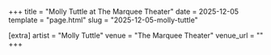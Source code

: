 +++
title = "Molly Tuttle at The Marquee Theater"
date = 2025-12-05
template = "page.html"
slug = "2025-12-05-molly-tuttle"

[extra]
artist = "Molly Tuttle"
venue = "The Marquee Theater"
venue_url = ""
+++
